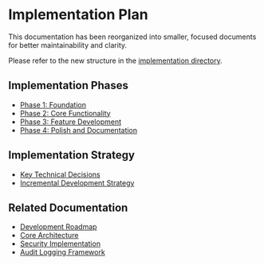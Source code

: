 

# Implementation Plan

This documentation has been reorganized into smaller, focused documents for better maintainability and clarity.

Please refer to the new structure in the [implementation directory](implementation/README.md).

## Implementation Phases

- [Phase 1: Foundation](implementation/PHASE1_FOUNDATION.md)
- [Phase 2: Core Functionality](implementation/PHASE2_CORE.md)
- [Phase 3: Feature Development](implementation/PHASE3_FEATURES.md)
- [Phase 4: Polish and Documentation](implementation/PHASE4_POLISH.md)

## Implementation Strategy

- [Key Technical Decisions](implementation/TECHNICAL_DECISIONS.md)
- [Incremental Development Strategy](implementation/INCREMENTAL_STRATEGY.md)

## Related Documentation

- [Development Roadmap](DEVELOPMENT_ROADMAP.md)
- [Core Architecture](CORE_ARCHITECTURE.md)
- [Security Implementation](security/README.md)
- [Audit Logging Framework](audit/README.md)

